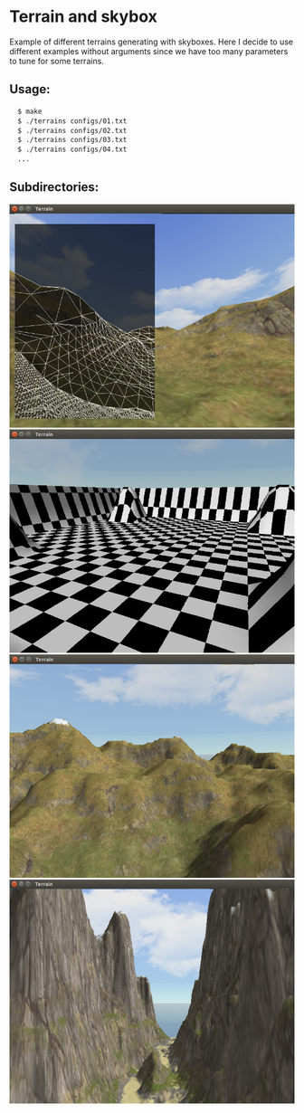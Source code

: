 # Terrain and skybox

Example of different terrains generating with skyboxes. Here I decide to use different examples without arguments since we have too many parameters to tune for some terrains.

## Usage:
```bash
  $ make
  $ ./terrains configs/01.txt
  $ ./terrains configs/02.txt
  $ ./terrains configs/03.txt
  $ ./terrains configs/04.txt
  ...
```
## Subdirectories:

<div style="text-align: center;" markdown="1" />
<img src="screenshot.png" style="width: 600px;" />
</div>
<div style="text-align: center;" markdown="1" />
<img src="screenshot2.png" style="width: 600px;" />
</div>
<div style="text-align: center;" markdown="1" />
<img src="screenshot3.png" style="width: 600px;" />
</div>
<div style="text-align: center;" markdown="1" />
<img src="screenshot4.png" style="width: 600px;" />
</div>